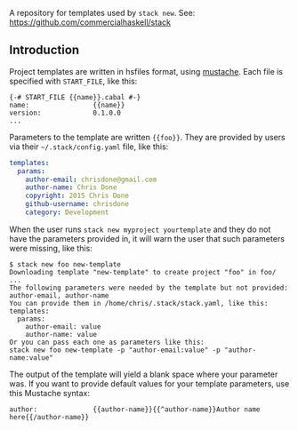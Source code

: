 A repository for templates used by `stack new`.
See: https://github.com/commercialhaskell/stack

## Introduction

Project templates are written in hsfiles format, using [mustache](https://mustache.github.io/mustache.1.html). Each
file is specified with `START_FILE`, like this:

```
{-# START_FILE {{name}}.cabal #-}
name:                {{name}}
version:             0.1.0.0
...
```

Parameters to the template are written `{{foo}}`. They are provided by
users via their `~/.stack/config.yaml` file, like this:

``` yaml
templates:
  params:
    author-email: chrisdone@gmail.com
    author-name: Chris Done
    copyright: 2015 Chris Done
    github-username: chrisdone
    category: Development
```

When the user runs `stack new myproject yourtemplate` and they do not
have the parameters provided in, it will warn the user that such
parameters were missing, like this:

```
$ stack new foo new-template
Downloading template "new-template" to create project "foo" in foo/ ...
The following parameters were needed by the template but not provided: author-email, author-name
You can provide them in /home/chris/.stack/stack.yaml, like this:
templates:
  params:
    author-email: value
    author-name: value
Or you can pass each one as parameters like this:
stack new foo new-template -p "author-email:value" -p "author-name:value"
```

The output of the template will yield a blank space where your
parameter was. If you want to provide default values for your template
parameters, use this Mustache syntax:

```
author:              {{author-name}}{{^author-name}}Author name here{{/author-name}}
```
